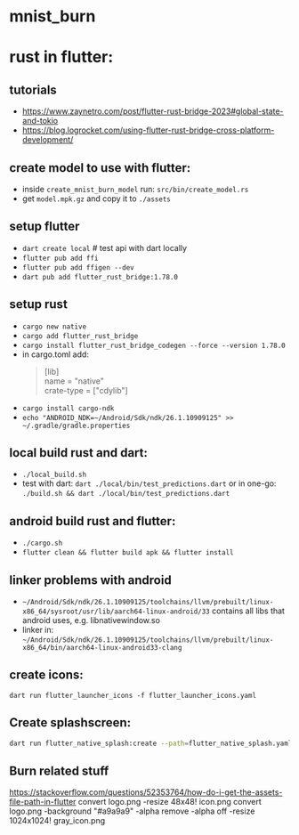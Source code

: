 # mnist_burn

# rust in flutter:
## tutorials
* https://www.zaynetro.com/post/flutter-rust-bridge-2023#global-state-and-tokio
* https://blog.logrocket.com/using-flutter-rust-bridge-cross-platform-development/
  
## create model to use with flutter:
* inside `create_mnist_burn_model` run: `src/bin/create_model.rs`
* get `model.mpk.gz` and copy it to `./assets`

## setup flutter
* `dart create local`  # test api with dart locally
* `flutter pub add ffi`
* `flutter pub add ffigen --dev`
* `dart pub add flutter_rust_bridge:1.78.0`

## setup rust
* `cargo new native`
* `cargo add flutter_rust_bridge`
* `cargo install flutter_rust_bridge_codegen --force --version 1.78.0`
* in cargo.toml add: 
    > [lib]<br>
    > name = "native"<br>
    > crate-type = ["cdylib"]<br>
* `cargo install cargo-ndk`
* `echo "ANDROID_NDK=~/Android/Sdk/ndk/26.1.10909125" >> ~/.gradle/gradle.properties` 

## local build rust and dart:
* `./local_build.sh`
* test with dart: `dart ./local/bin/test_predictions.dart` or in one-go: `./build.sh && dart ./local/bin/test_predictions.dart`

## android build rust and flutter:
* `./cargo.sh` 
* `flutter clean && flutter build apk && flutter install`


## linker problems with android
*  `~/Android/Sdk/ndk/26.1.10909125/toolchains/llvm/prebuilt/linux-x86_64/sysroot/usr/lib/aarch64-linux-android/33` contains all libs that android uses, e.g. libnativewindow.so
*  linker in: `~/Android/Sdk/ndk/26.1.10909125/toolchains/llvm/prebuilt/linux-x86_64/bin/aarch64-linux-android33-clang`

## create icons:
`dart run flutter_launcher_icons -f flutter_launcher_icons.yaml`

## Create splashscreen:
```bash
dart run flutter_native_splash:create --path=flutter_native_splash.yaml
``` 


## Burn related stuff
https://stackoverflow.com/questions/52353764/how-do-i-get-the-assets-file-path-in-flutter
convert logo.png -resize 48x48!  icon.png
convert logo.png -background "#a9a9a9" -alpha remove -alpha off -resize 1024x1024! gray_icon.png
